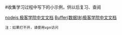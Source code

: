 #收集学习过程中写下的小示例，供以后复习、查阅

[nodejs 极客学院中文文档](http://wiki.jikexueyuan.com/project/nodejs/)
[Buffer(数据块)极客学院中文文档](http://wiki.jikexueyuan.com/project/nodejs/buffer.html)
~~~
注：如果打不开，请使用vpn访问
~~~